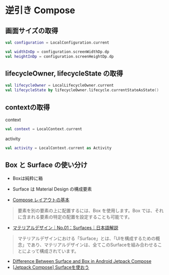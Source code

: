 # 逆引き Compose

## 画面サイズの取得

```kotlin
val configuration = LocalConfiguration.current

val widthInDp = configuration.screenWidthDp.dp
val heightInDp = configuration.screenHeightDp.dp
```

## lifecycleOwner, lifecycleState の取得

```kotlin
val lifecycleOwner = LocalLifecycleOwner.current
val lifecycleState by lifecycleOwner.lifecycle.currentStateAsState()
```

## contextの取得

context

```kotlin
val context = LocalContext.current
```

activity

```kotlin
val activity = LocalContext.current as Activity
```

## Box と Surface の使い分け

- Boxは純粋に箱
- Surface は Material Design の構成要素

- [Compose レイアウトの基本](https://developer.android.com/jetpack/compose/layouts/basics?hl=ja)

> 要素を別の要素の上に配置するには、Box を使用します。Box では、それに含まれる要素の特定の配置を設定することも可能です。

- [マテリアルデザイン｜No.01：Surfaces｜日本語解説](https://uidesign-dailylife.com/020-md-01-surfaces/)

> マテリアルデザインにおける「Surface」とは、「UIを構成するための概念」であり、マテリアルデザインは、全てこのSurfaceを組み合わせることによって構成されています。


- [Difference Between Surface and Box in Android Jetpack Compose](https://codingwithrashid.com/difference-between-surface-and-box-in-android-jetpack-compose/)
- [[Jetpack Compose] Surfaceを使おう](https://zenn.dev/kgmyshin/articles/89ed1d35292093)

